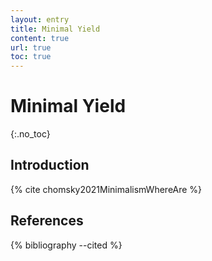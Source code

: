 ```yaml
---
layout: entry
title: Minimal Yield
content: true
url: true
toc: true
---
```




# Minimal Yield
{:.no_toc}


## Introduction

{% cite chomsky2021MinimalismWhereAre %}

## References

{% bibliography --cited %}
